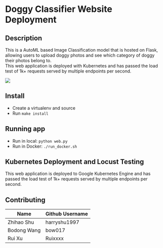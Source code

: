 # Doggy Classifier Website Deployment

## Description
This is a AutoML based Image Classification model that is hosted on Flask, allowing users to upload doggy photos and see which category of doggy their photos belong to. <br>
This web application is deployed with Kubernetes and has passed the load test of 1k+ requests served by multiple endpoints per second.

![](https://github.com/harryshu1997/CloudComputing_Final/blob/main/screenshot/webpage.png)

## Install
* Create a virtualenv and source
* Run `make install`

## Running app
* Run in local: `python web.py`
* Run in Docker: `./run_docker.sh`

## Kubernetes Deployment and Locust Testing
This web application is deployed to Google Kubernetes Engine and has passed the load test of 1k+ requests served by multiple endpoints per second.

## Contributing

|Name|Github Username|
|---------|----------|
|Zhihao Shu|harryshu1997|
|Bodong Wang|bow017|
|Rui Xu|Ruixxxx|



